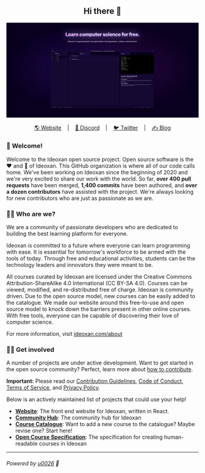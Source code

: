 <h2 align="center"> Hi there 👋</h2>

![](/profile/assets/images/ix_gh_repo_embed_1280x640_v2.png)

<p align="center">
    <a href="https://ideoxan.com/">🌎 Website</a>
    &nbsp;&nbsp;&nbsp;|&nbsp;&nbsp;&nbsp;
    <a href="https://discord.gg/jxqKy6r">💬 Discord</a>
    &nbsp;&nbsp;&nbsp;|&nbsp;&nbsp;&nbsp;
    <a href="https://twitter.com/ideoxan">🐦 Twitter</a>
    &nbsp;&nbsp;&nbsp;|&nbsp;&nbsp;&nbsp;
    <a href="https://next.ideoxan.com/blog">✍️ Blog</a>
</p>



### 🤗 Welcome!
Welcome to the Ideoxan open source project. Open source software is the ❤️ and 🧠 of
Ideoxan. This GitHub organization is where all of our code calls home. We've been working on
Ideoxan since the beginning of 2020 and we're very excited to share our work with the world. So
far, **over 400 pull requests** have been merged, **1,400 commits** have been authored, and
**over a dozen contributors** have assisted with the project. We're always looking for new
contributors who are just as passionate as we are.

### 👩‍💻 Who are we?
We are a community of passionate developers who are dedicated to building the best learning
platform for everyone.

Ideoxan is committed to a future where everyone can learn programming with ease. It is essential
for tomorrow's workforce to be armed with the tools of today. Through free and educational
activities, students can be the technology leaders and innovators they were meant to be.

All courses curated by Ideoxan are licensed under the Creative Commons Attribution-ShareAlike 4.0
International (CC BY-SA 4.0). Courses can be viewed, modified, and re-distributed free of charge.
Ideoxan is community driven. Due to the open source model, new courses can be easily added to the
catalogue. We made our website around this free-to-use and open source model to knock down the
barriers present in other online courses. With free tools, everyone can be capable of discovering
their love of computer science.

For more information, visit [ideoxan.com/about](https://next.ideoxan.com/about)

### 👷‍♂️ Get involved
A number of projects are under active development. Want to get started in the open source
community? Perfect, learn more about [how to contribute](https://opensource.guide/).

**Important:** Please read our [Contribution Guidelines](https://github.com/ideoxan/contributing#readme),
[Code of Conduct](https://github.com/ideoxan/contributing/blob/main/CODE_OF_CONDUCT.md),
[Terms of Service](https://ideoxan.com/terms), and [Privacy Policy](https://ideoxan.com/privacy).

Below is an actively maintained list of projects that could use your help!
- **[Website](https://github.com/ideoxan/www)**: The front end website for Ideoxan, written in React.
- **[Community Hub](https://github.com/ideoxan/ideoxan)**: The community hub for Ideoxan
- **[Course Catalogue](https://github.com/ideoxan/courses)**: Want to add a new course to the catalogue? Maybe revise one? Start here!
- **[Open Course Specification](https://github.com/ideoxan/spec)**: The specification for creating human-readable courses in Ideoxan

<hr/>

###### Powered by [u0026](https://github.com/u0026) 🚀
